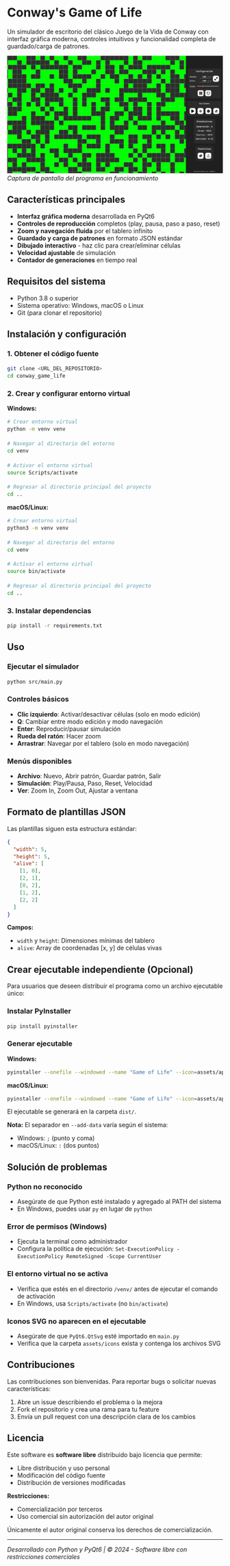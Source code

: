 # Conway's Game of Life

Un simulador de escritorio del clásico Juego de la Vida de Conway con interfaz gráfica moderna, controles intuitivos y funcionalidad completa de guardado/carga de patrones.

![Game of Life Screenshot](assets/images/game_of_life.png)
_Captura de pantalla del programa en funcionamiento_

## Características principales

- **Interfaz gráfica moderna** desarrollada en PyQt6
- **Controles de reproducción** completos (play, pausa, paso a paso, reset)
- **Zoom y navegación fluida** por el tablero infinito
- **Guardado y carga de patrones** en formato JSON estándar
- **Dibujado interactivo** - haz clic para crear/eliminar células
- **Velocidad ajustable** de simulación
- **Contador de generaciones** en tiempo real

## Requisitos del sistema

- Python 3.8 o superior
- Sistema operativo: Windows, macOS o Linux
- Git (para clonar el repositorio)

## Instalación y configuración

### 1. Obtener el código fuente

```bash
git clone <URL_DEL_REPOSITORIO>
cd conway_game_life
```

### 2. Crear y configurar entorno virtual

**Windows:**

```bash
# Crear entorno virtual
python -m venv venv

# Navegar al directorio del entorno
cd venv

# Activar el entorno virtual
source Scripts/activate

# Regresar al directorio principal del proyecto
cd ..
```

**macOS/Linux:**

```bash
# Crear entorno virtual
python3 -m venv venv

# Navegar al directorio del entorno
cd venv

# Activar el entorno virtual
source bin/activate

# Regresar al directorio principal del proyecto
cd ..
```

### 3. Instalar dependencias

```bash
pip install -r requirements.txt
```

## Uso

### Ejecutar el simulador

```bash
python src/main.py
```

### Controles básicos

- **Clic izquierdo**: Activar/desactivar células (solo en modo edición)
- **Q**: Cambiar entre modo edición y modo navegación
- **Enter**: Reproducir/pausar simulación
- **Rueda del ratón**: Hacer zoom
- **Arrastrar**: Navegar por el tablero (solo en modo navegación)

### Menús disponibles

- **Archivo**: Nuevo, Abrir patrón, Guardar patrón, Salir
- **Simulación**: Play/Pausa, Paso, Reset, Velocidad
- **Ver**: Zoom In, Zoom Out, Ajustar a ventana

## Formato de plantillas JSON

Las plantillas siguen esta estructura estándar:

```json
{
  "width": 5,
  "height": 5,
  "alive": [
    [1, 0],
    [2, 1],
    [0, 2],
    [1, 2],
    [2, 2]
  ]
}
```

**Campos:**

- `width` y `height`: Dimensiones mínimas del tablero
- `alive`: Array de coordenadas [x, y] de células vivas

## Crear ejecutable independiente (Opcional)

Para usuarios que deseen distribuir el programa como un archivo ejecutable único:

### Instalar PyInstaller

```bash
pip install pyinstaller
```

### Generar ejecutable

**Windows:**

```bash
pyinstaller --onefile --windowed --name "Game of Life" --icon=assets/app/app.ico --add-data "assets/icons;assets/icons" src/main.py
```

**macOS/Linux:**

```bash
pyinstaller --onefile --windowed --name "Game of Life" --icon=assets/app/app.ico --add-data "assets/icons:assets/icons" src/main.py
```

El ejecutable se generará en la carpeta `dist/`.

**Nota:** El separador en `--add-data` varía según el sistema:

- Windows: `;` (punto y coma)
- macOS/Linux: `:` (dos puntos)

## Solución de problemas

### Python no reconocido

- Asegúrate de que Python esté instalado y agregado al PATH del sistema
- En Windows, puedes usar `py` en lugar de `python`

### Error de permisos (Windows)

- Ejecuta la terminal como administrador
- Configura la política de ejecución: `Set-ExecutionPolicy -ExecutionPolicy RemoteSigned -Scope CurrentUser`

### El entorno virtual no se activa

- Verifica que estés en el directorio `/venv/` antes de ejecutar el comando de activación
- En Windows, usa `Scripts/activate` (no `bin/activate`)

### Iconos SVG no aparecen en el ejecutable

- Asegúrate de que `PyQt6.QtSvg` esté importado en `main.py`
- Verifica que la carpeta `assets/icons` exista y contenga los archivos SVG

## Contribuciones

Las contribuciones son bienvenidas. Para reportar bugs o solicitar nuevas características:

1. Abre un issue describiendo el problema o la mejora
2. Fork el repositorio y crea una rama para tu feature
3. Envía un pull request con una descripción clara de los cambios

## Licencia

Este software es **software libre** distribuido bajo licencia que permite:

- Libre distribución y uso personal
- Modificación del código fuente
- Distribución de versiones modificadas

**Restricciones:**

- Comercialización por terceros
- Uso comercial sin autorización del autor original

Únicamente el autor original conserva los derechos de comercialización.

---

_Desarrollado con Python y PyQt6 | © 2024 - Software libre con restricciones comerciales_
